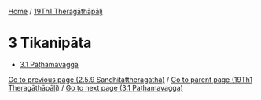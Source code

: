 
[Home](/) / [19Th1 Theragāthāpāḷi](/tipitaka/19Th1.md)

# 3 Tikanipāta

* [3.1 Paṭhamavagga](/tipitaka/19Th1/3/3.1.md)

[Go to previous page (2.5.9 Sandhitattheragāthā)](/tipitaka/19Th1/2/2.5/2.5.9.md) / [Go to parent page (19Th1 Theragāthāpāḷi)](/tipitaka/19Th1/0.md) / [Go to next page (3.1 Paṭhamavagga)](/tipitaka/19Th1/3/3.1.md)


